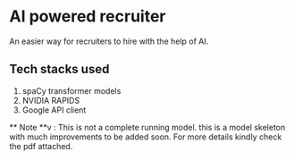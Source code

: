 # AI powered recruiter
An easier way for recruiters to hire with the help of AI.

## Tech stacks used
1. spaCy transformer models
2. NVIDIA RAPIDS
3. Google API client


** Note **v : This is not a complete running model. this is a model skeleton with much improvements to be added soon. For more details kindly check the pdf attached.
